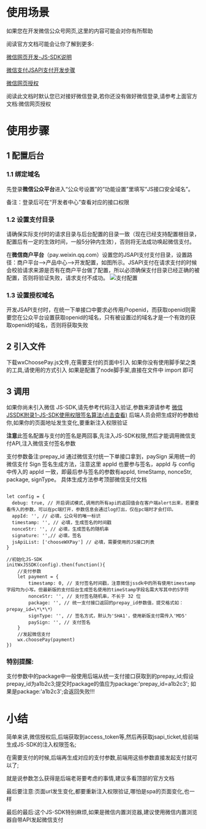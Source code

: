 # 使用场景


如果您在开发微信公众号网页,这里的内容可能会对你有所帮助

阅读官方文档可能会让你了解到更多:


[微信网页开发-JS-SDK说明](https://mp.weixin.qq.com/wiki?t=resource/res_main&id=mp1421141115) 

[微信支付JSAPI支付开发步骤](https://pay.weixin.qq.com/wiki/doc/api/jsapi.php?chapter=7_3)

[微信网页授权](https://mp.weixin.qq.com/wiki?t=resource/res_main&id=mp1421140842)

阅读此文档时默认您已对接好微信登录,若你还没有做好微信登录,请参考上面官方文档:微信网页授权

# 使用步骤


## 1 配置后台

### 1.1 绑定域名

   先登录**微信公众平台**进入“公众号设置”的“功能设置”里填写“JS接口安全域名”。
   
   备注：登录后可在“开发者中心”查看对应的接口权限

### 1.2 设置支付目录
请确保实际支付时的请求目录与后台配置的目录一致（现在已经支持配置根目录，配置后有一定的生效时间，一般5分钟内生效），否则将无法成功唤起微信支付。

在**微信商户平台**（pay.weixin.qq.com）设置您的JSAPI支付支付目录，设置路径：商户平台-->产品中心-->开发配置，如图所示。JSAPI支付在请求支付的时候会校验请求来源是否有在商户平台做了配置，所以必须确保支付目录已经正确的被配置，否则将验证失败，请求支付不成功。
![支付配置](https://pay.weixin.qq.com/wiki/doc/api/img/chapter7_3_1.png)


### 1.3 设置授权域名

开发JSAPI支付时，在统一下单接口中要求必传用户openid，而获取openid则需要您在公众平台设置获取openid的域名，只有被设置过的域名才是一个有效的获取openid的域名，否则将获取失败


## 2 引入文件

下载wxChoosePay.js文件,在需要支付的页面中引入
如果你没有使用脚手架之类的工具,请使用<script></script>的方式引入
如果是配置了node脚手架,直接在文件中 import 即可


## 3 调用
如果你尚未引入微信 JS-SDK,请先参考代码注入验证,参数来源请参考 [微信JSSDK附录1-JS-SDK使用权限签名算法(点击查看)](https://mp.weixin.qq.com/wiki?t=resource/res_main&id=mp1421141115#62)
后端人员会把生成好的参数给你,如果你的页面地址发生变化,要重新注入权限验证

**注意**此签名配置与支付的签名是两回事,先注入JS-SDK权限,然后才能调用微信支付API,注入微信支付签名参数

支付参数备注:prepay_id 通过微信支付统一下单接口拿到，paySign 采用统一的微信支付 Sign 签名生成方法，注意这里 appId 也要参与签名，appId 与 config 中传入的 appId 一致，即最后参与签名的参数有appId, timeStamp, nonceStr, package, signType。
具体生成方法参考顶部微信支付文档
```

let config = {
  debug: true, // 开启调试模式,调用的所有api的返回值会在客户端alert出来，若要查看传入的参数，可以在pc端打开，参数信息会通过log打出，仅在pc端时才会打印。
  appId: '', // 必填，公众号的唯一标识
  timestamp: '', // 必填，生成签名的时间戳
  nonceStr: '', // 必填，生成签名的随机串
  signature: '',// 必填，签名
  jsApiList: ['chooseWXPay'] // 必填，需要使用的JS接口列表
}

//初始化JS-SDK
initWxJSSDK(config).then(function(){
    //支付参数
    let payment = {
        timestamp: 0, // 支付签名时间戳，注意微信jssdk中的所有使用timestamp字段均为小写。但最新版的支付后台生成签名使用的timeStamp字段名需大写其中的S字符
        nonceStr: '', // 支付签名随机串，不长于 32 位
        package: '', // 统一支付接口返回的prepay_id参数值，提交格式如：prepay_id=\*\*\*）
        signType: '', // 签名方式，默认为'SHA1'，使用新版支付需传入'MD5'
        paySign: '', // 支付签名
    }
    //发起微信支付
    wx.choosePay(payment)
})
```
### 特别提醒:
支付参数中的package中一般使用后端从统一支付接口获取到的prepay_id;假设prepay_id为a1b2c3;提交时package的值应为package:'prepay_id=a1b2c3';
如果是package:'a1b2c3';会返回失败!!!

# 小结

简单来讲,微信授权后,后端获取到access_token等,然后再获取jsapi_ticket,给前端生成JS-SDK的注入权限签名;

在需要支付的时候,后端再生成对应的支付参数,前端用这些参数直接发起支付就可以了;

就是说参数怎么获得是后端老哥要考虑的事情,建议多看顶部的官方文档

最后要注意:页面url发生变化,都要重新注入权限验证,哪怕是spa的页面变化,也一样

最后的最后:这个JS-SDK特别麻烦,如果是微信内置浏览器,建议使用微信内置浏览器自带API发起微信支付
